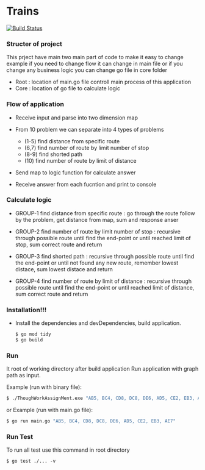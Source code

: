 # Trains

[![Build Status](https://travis-ci.org/joemccann/dillinger.svg?branch=master)](https://travis-ci.org/joemccann/dillinger)

### Structer of project

This prject have main two main part of code to make it easy to change 
example if you need to change flow it can change in main file or if you change
any business logic you can change go file in core folder

  - Root : location of main.go file controll main process of this application
  - Core : location of go file to calculate logic

### Flow of application
  - Receive input and parse into two dimension map
  - From 10 problem we can separate into 4 types of problems 
    - (1-5) find distance from specific route
    - (6,7) find number of route by limit number of stop
    - (8-9) find shorted path
    - (10) find number of route by limit of distance
    
  - Send map to logic function for calculate answer
  - Receive answer from each fucntion and print to console

### Calculate logic
  - GROUP-1 find distance from specific route :
    go through the route follow by the problem, get distance from map, sum and response anser

  - GROUP-2 find number of route by limit number of stop : recursive through possible route until find the end-point or until reached limit of stop, sum correct route and return

  - GROUP-3 find shorted path : recursive through possible route until find the end-point or until not found any new route, remember lowest distace, sum lowest distace and return

  - GROUP-4 find number of route by limit of distance : recursive through possible route until find the end-point or until reached limit of distance, sum correct route and return

### Installation!!!

  - Install the dependencies and devDependencies, build application.

    ```sh
    $ go mod tidy
    $ go build
    ```

### Run

It root of working directory after build application
Run application with graph path as input.

Example (run with binary file): 

```sh
$ ./ThoughWorkAssignMent.exe "AB5, BC4, CD8, DC8, DE6, AD5, CE2, EB3, AE7"
```
or
Example (run with main.go file): 

```sh
$ go run main.go "AB5, BC4, CD8, DC8, DE6, AD5, CE2, EB3, AE7"
```

### Run Test
To run all test use this command in root directory
```
$ go test ./... -v
```




